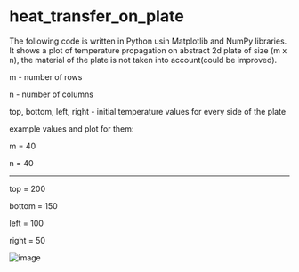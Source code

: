 # heat_transfer_on_plate
The following code is written in Python usin Matplotlib and NumPy libraries. It shows a plot of temperature propagation on abstract 2d plate of size (m x n), the material of the plate is not taken into account(could be improved).

m - number of rows

n - number of columns

top, bottom, left, right - initial temperature values for every side of the plate


example values and plot for them:

m = 40

n = 40

------------

top = 200

bottom = 150

left = 100

right = 50

![image](https://user-images.githubusercontent.com/67865361/116825035-9399ca00-ab8d-11eb-9935-5cdaf70fc4ee.png)
